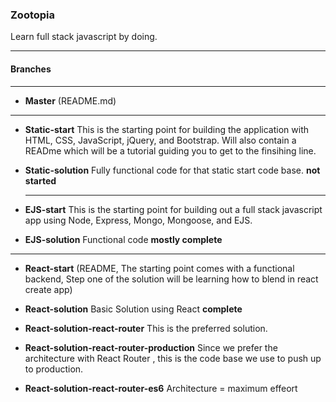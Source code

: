 ### Zootopia

Learn full stack javascript by doing.

----
#### Branches

----

* __Master__ (README.md)

----

* __Static-start__ This is the starting point for building the application with HTML, CSS, JavaScript, jQuery, and Bootstrap. Will also contain a READme which will be a tutorial guiding you to get to the finsihing line.

* __Static-solution__ Fully functional code for that static start code base. __not started__

  ----

* __EJS-start__ This is the starting point for building out a full stack javascript app using Node, Express, Mongo, Mongoose, and EJS.


* __EJS-solution__ Functional code __mostly complete__

----

* __React-start__ (README, The starting point comes with a functional backend, Step one of the solution will be learning how to blend in react create app)

* __React-solution__ Basic Solution using React __complete__

* __React-solution-react-router__ This is the preferred solution.

* __React-solution-react-router-production__ Since we prefer the architecture with React Router , this is the code base we use to push up to production.

* __React-solution-react-router-es6__ Architecture = maximum effeort

